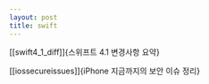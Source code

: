 ```yaml
---
layout: post
title: swift
---
```


[[swift4_1_diff]]{스위프트 4.1 변경사항 요약}

[[iossecureissues]]{iPhone 지금까지의 보안 이슈 정리}
